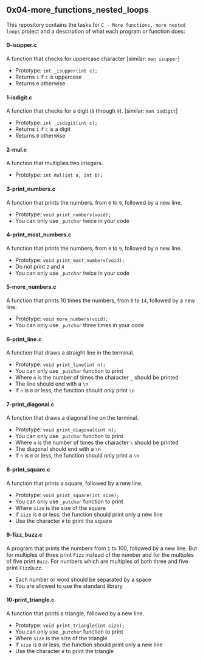 ## 0x04-more_functions_nested_loops

This repository contains the tasks for `C - More functions, more nested loops` project and a description of what each program or function does:

#### 0-isupper.c
A function that checks for uppercase character [similar: `man isupper`]
* Prototype: `int _isupper(int c);`
* Returns `1` if `c` is uppercase
* Returns `0` otherwise

#### 1-isdigit.c
A function that checks for a digit (`0` through `9`). [similar: `man isdigit`]
* Prototype: `int _isdigit(int c);`
* Returns `1` if `c` is a digit
* Returns `0` otherwise

#### 2-mul.c
A function that multiplies two integers.
* Prototype: `int mul(int a, int b);`

#### 3-print_numbers.c
A function that prints the numbers, from `0` to `9`, followed by a new line.
* Prototype: `void print_numbers(void);`
* You can only use `_putchar` twice in your code

#### 4-print_most_numbers.c
A function that prints the numbers, from `0` to `9`, followed by a new line.
* Prototype: `void print_most_numbers(void);`
* Do not print `2` and `4`
* You can only use `_putchar` twice in your code

#### 5-more_numbers.c
A function that prints 10 times the numbers, from `0` to `14`, followed by a new line.
* Prototype: `void more_numbers(void);`
* You can only use `_putchar` three times in your code

#### 6-print_line.c
A function that draws a straight line in the terminal.
* Prototype: `void print_line(int n);`
* You can only use `_putchar` function to print
* Where `n` is the number of times the character `_` should be printed
* The line should end with a `\n`
* If `n` is `0` or less, the function should only print `\n`

#### 7-print_diagonal.c
A function that draws a diagonal line on the terminal.
* Prototype: `void print_diagonal(int n);`
* You can only use `_putchar` function to print
* Where `n` is the number of times the character `\` should be printed
* The diagonal should end with a `\n`
* If `n` is `0` or less, the function should only print a `\n`

#### 8-print_square.c
A function that prints a square, followed by a new line.
* Prototype: `void print_square(int size);`
* You can only use `_putchar` function to print
* Where `size` is the size of the square
* If `size` is `0` or less, the function should print only a new line
* Use the character `#` to print the square

#### 9-fizz_buzz.c
A program that prints the numbers from `1` to 100, followed by a new line. But for multiples of three print `Fizz` instead of the number and for the multiples of five print `Buzz`. For numbers which are multiples of both three and five print `FizzBuzz`.
* Each number or word should be separated by a space
* You are allowed to use the standard library

#### 10-print_triangle.c
A function that prints a triangle, followed by a new line.
* Prototype: `void print_triangle(int size);`
* You can only use `_putchar` function to print
* Where `size` is the size of the triangle
* If `size` is `0` or less, the function should print only a new line
* Use the character `#` to print the triangle

